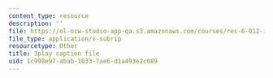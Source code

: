 ```yaml
---
content_type: resource
description: ''
file: https://ol-ocw-studio-app-qa.s3.amazonaws.com/courses/res-6-012-introduction-to-probability-spring-2018/1c998e97abab10337ae6d1a493e2c089_5CHUuMZZzSY.srt
file_type: application/x-subrip
resourcetype: Other
title: 3play caption file
uid: 1c998e97-abab-1033-7ae6-d1a493e2c089
---
```

